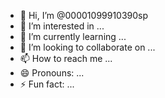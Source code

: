 - 👋 Hi, I’m @00001099910390sp
- 👀 I’m interested in ...
- 🌱 I’m currently learning ...
- 💞️ I’m looking to collaborate on ...
- 📫 How to reach me ...
- 😄 Pronouns: ...
- ⚡ Fun fact: ...

<!---
00001099910390sp/00001099910390sp is a ✨ special ✨ repository because its `README.md` (this file) appears on your GitHub profile.
You can click the Preview link to take a look at your changes.
--->
